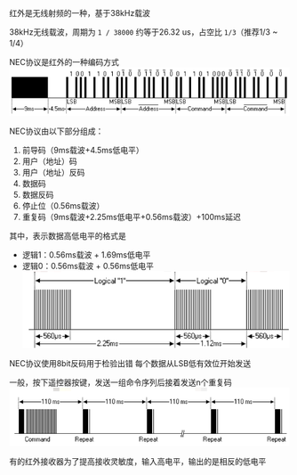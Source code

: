 红外是无线射频的一种，基于38kHz载波

38kHz无线载波，周期为 `1 / 38000` 约等于26.32 us，占空比 `1/3`（推荐1/3 ~ 1/4）

NEC协议是红外的一种编码方式
![Pasted image 20230511100311](https://raw.githubusercontent.com/24849748/PicBed/main/ob/202306091030472.png)


NEC协议由以下部分组成：
1. 前导码（9ms载波+4.5ms低电平）
2. 用户（地址）码
3. 用户（地址）反码
4. 数据码
5. 数据反码
6. 停止位（0.56ms载波）
7. 重复码（9ms载波+2.25ms低电平+0.56ms载波）+100ms延迟

其中，表示数据高低电平的格式是
* 逻辑1：0.56ms载波 + 1.69ms低电平
* 逻辑0：0.56ms载波 + 0.56ms低电平
![Pasted image 20230511100347](https://raw.githubusercontent.com/24849748/PicBed/main/ob/202306091049217.png)

NEC协议使用8bit反码用于检验出错
每个数据从LSB低有效位开始发送


一般，按下遥控器按键，发送一组命令序列后接着发送n个重复码
![Pasted image 20230511101051](https://raw.githubusercontent.com/24849748/PicBed/main/ob/202306091049127.png)


有的红外接收器为了提高接收灵敏度，输入高电平，输出的是相反的低电平

